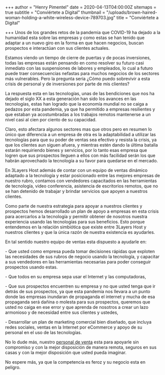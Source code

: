 +++
author = "Henry Pimentel"
date = 2020-04-13T04:00:00Z
sitemaps = true
subtitle = "Conviértete a Digital"
thumbnail = "/uploads/brown-haired-woman-holding-a-white-wireless-device-789703.jpg"
title = "Conviértete a Digital"

+++
Unos de los grandes retos de la pandemia que COVID-19 ha dejado a la humanidad esta sobre las empresas y como estas se han tenido que adaptar a un nuevo giro en la forma en que hacen negocios, buscan prospectos e interactúan con sus clientes actuales.

Estamos viendo un tiempo de cierre de puertas y de pocas inversiones, todas las empresas están pensando en como resolver su futuro casi inmediato con las suspensiones de labores y empleados, lo cual a futuro puede traer consecuencias nefastas para muchos negocios de los sectores más vulnerables. Pero la pregunta seria ¿Cómo puedo sobrevivir a esta crisis de personal y de inversiones por parte de mis clientes?

La respuesta esta en las tecnologías, unas de las bendiciones que nos ha dejado el siglo XX a esta generación han sido los avances en las tecnologías, estas han logrado que la economía mundial no se caiga a pedazos por esta pandemia, ya que ha permitido a empresas resilientes y que estaban ya acostumbradas a los trabajos remotos mantenerse a un nivel casi al cien por ciento de su capacidad.

Claro, esto afectara algunos sectores mas que otros pero en resumen lo único que diferencia a un empresa de otra es la adaptabilidad a utilizar las tecnologías para que su poder de ventas sea efectivo y resista la crisis, ya que los clientes aun siguen afuera, y mientras estén dando la última batalla estarán requiriendo bienes y servicios, por lo tanto esas empresa que logren que sus prospectos lleguen a ellos con más facilidad serán los que habrán aprovechado la tecnología a su favor para quedarse en el mercado.

 En 3Layers Host además de contar con un equipo de ventas dinámico adaptado a la tecnología y estar posicionado entre las mejores empresas de nuestro rubro, contamos con vendedores capacitados en las herramientas de tecnología, video conferencia, asistencia de escritorios remotos, que no se han detenido de trabajar y brindar servicios que apoyen a nuestros clientes.

Como parte de nuestra estrategia para apoyar a nuestros clientes y prospectos hemos desarrollado un plan de apoyo a empresas en esta crisis para acercarlos a la tecnología y permitir obtener de nosotros nuestra experiencia usando las tecnologías para sus beneficios. Esto porque entendemos en la relación simbiótica que existe entre 3Layers Host y nuestros clientes y que la única razón de nuestra existencia es ayudarles.

En tal sentido nuestro equipo de ventas esta dispuesto a ayudarle en:

\-	Que usted como empresa pueda tomar decisiones rápidas que exploten las necesidades de sus rubros de negocio usando la tecnología, y capacitar a sus vendedores en las herramientas necesarias para poder conseguir prospectos usando estas.

\-	Que todos en su empresa sepa usar el Internet y las computadoras,

\-	Que sus prospectos encuentren su empresa y no que usted tenga que ir detrás de sus prospectos, ya que esta pandemia nos llevara a un punto donde las empresas inundaran de propaganda el internet y mucha de esa propaganda será dañina o molesta para sus prospectos, queremos que usted no caiga en ese error y que aprenda de nosotros a crear un lazo armonioso y de necesidad entre sus clientes y ustedes,

\-	Desarrollar un plan de marketing comercial bien diseñado, que incluya redes sociales, ventas en la Internet por eCommerce y apoyo de su personal en el uso de las tecnologías.

No lo dude más, nuestro [personal de venta](https://3layers.host/contact/) esta para apoyarle sin compromiso y con la mejor disposición de manera remota, seguros en sus casas y con la mejor disposición que usted pueda imaginar.

No espere más, ya que la competencia es feroz y su negocio esta en peligro.